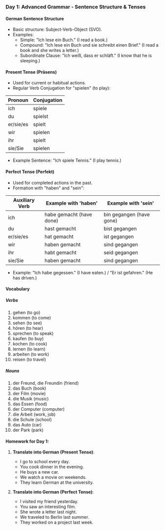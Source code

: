 ### Day 1: Advanced Grammar - Sentence Structure & Tenses

#### German Sentence Structure
- Basic structure: Subject-Verb-Object (SVO).
- Examples:
  - Simple: "Ich lese ein Buch." (I read a book.)
  - Compound: "Ich lese ein Buch und sie schreibt einen Brief." (I read a book and she writes a letter.)
  - Subordinate Clause: "Ich weiß, dass er schläft." (I know that he is sleeping.)

#### Present Tense (Präsens)
- Used for current or habitual actions.
- Regular Verb Conjugation for "spielen" (to play):

| Pronoun    | Conjugation |
|------------|-------------|
| ich        | spiele      |
| du         | spielst     |
| er/sie/es  | spielt      |
| wir        | spielen     |
| ihr        | spielt      |
| sie/Sie    | spielen     |

- Example Sentence: "Ich spiele Tennis." (I play tennis.)

#### Perfect Tense (Perfekt)
- Used for completed actions in the past.
- Formation with "haben" and "sein":

| Auxiliary Verb | Example with 'haben'     | Example with 'sein'     |
|----------------|--------------------------|-------------------------|
| ich            | habe gemacht (have done) | bin gegangen (have gone)|
| du             | hast gemacht             | bist gegangen           |
| er/sie/es      | hat gemacht              | ist gegangen            |
| wir            | haben gemacht            | sind gegangen           |
| ihr            | habt gemacht             | seid gegangen           |
| sie/Sie        | haben gemacht            | sind gegangen           |

- Example: "Ich habe gegessen." (I have eaten.) / "Er ist gefahren." (He has driven.)

#### Vocabulary

##### Verbs
1. gehen (to go)
2. kommen (to come)
3. sehen (to see)
4. hören (to hear)
5. sprechen (to speak)
6. kaufen (to buy)
7. kochen (to cook)
8. lernen (to learn)
9. arbeiten (to work)
10. reisen (to travel)

##### Nouns
1. der Freund, die Freundin (friend)
2. das Buch (book)
3. der Film (movie)
4. die Musik (music)
5. das Essen (food)
6. der Computer (computer)
7. die Arbeit (work, job)
8. die Schule (school)
9. das Auto (car)
10. der Park (park)

#### Homework for Day 1:
1. **Translate into German (Present Tense)**:
   - I go to school every day.
   - You cook dinner in the evening.
   - He buys a new car.
   - We watch a movie on weekends.
   - They learn German at the university.

2. **Translate into German (Perfect Tense)**:
   - I visited my friend yesterday.
   - You saw an interesting film.
   - She wrote a letter last night.
   - We traveled to Berlin last summer.
   - They worked on a project last week.

